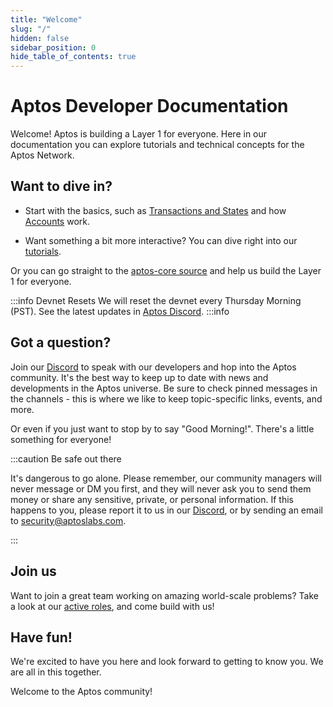 ```yaml
---
title: "Welcome"
slug: "/"
hidden: false
sidebar_position: 0
hide_table_of_contents: true
---
```


# Aptos Developer Documentation

Welcome! Aptos is building a Layer 1 for everyone. Here in our documentation you can explore tutorials and technical concepts for the Aptos Network.

## Want to dive in?

- Start with the basics, such as [Transactions and States](basics/basics-txns-states) and how [Accounts](/basics/basics-accounts) work. 

- Want something a bit more interactive? You can dive right into our [tutorials](/guides/getting-started).

Or you can go straight to the [aptos-core source](https://github.com/aptos-labs/aptos-core) and help us build the Layer 1 for everyone.

:::info Devnet Resets
We will reset the devnet every Thursday Morning (PST). See the latest updates in [Aptos Discord][discord].
:::info

## Got a question?

Join our [Discord][discord] to speak with our developers and hop into the Aptos community. It's the best way to keep up to date with news and developments in the Aptos universe. Be sure to check pinned messages in the channels - this is where we like to keep topic-specific links, events, and more.

Or even if you just want to stop by to say "Good Morning!". There's a little something for everyone!

:::caution Be safe out there

It's dangerous to go alone. Please remember, our community managers will never message or DM you first, and they will never ask you to send them money or share any sensitive, private, or personal information. If this happens to you, please report it to us in our [Discord][discord], or by sending an email to [security@aptoslabs.com](mailto:security@aptoslabs.com).

:::

## Join us

Want to join a great team working on amazing world-scale problems? Take a look at our [active roles](https://boards.greenhouse.io/aptoslabs), and come build with us!

## Have fun!

We're excited to have you here and look forward to getting to know you. We are all in this together.

Welcome to the Aptos community!

[typeform]: https://www.aptoslabs.com/developers
[discord]: https://discord.gg/aptoslabs
